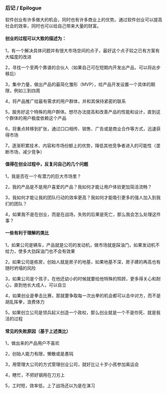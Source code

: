 ### 后记 / Epilogue

软件创业有许多做大的机会，同时也有许多商业上的优势。通过软件创业可以提高社会的效率，同时也可以给自己带来大量的财富。

#### 创业的过程可以大致的描述为：

1，有一个解决具体问题并有很大市场空间的点子，最好这个点子较之已有方案有大幅度的改进

2，寻找一个至两个靠谱的合伙人（如果自己可在短期内开发出产品，可以将此步移后）

3，集中力量，做出产品的最简化雏形（MVP），给产品开发设置一个具体的期限，例如三到四周

4，将产品推广给最有需求的用户群体，并和其保持紧密的联系

5，服务好这个特殊的用户群体。想尽办法提高和改善产品的性能和设计，直到这个群体的用户极度依赖这个产品

6，将重点转移到扩张，通过口口相传、销售、广告或是商业合作等方式，迅速获得市场

7，逐渐积累技术、内容和市场份额上的优势，降低其他竞争者进入的可能性（垄断市场，减少竞争）

#### 值得在创业过程中，反复问自己的几个问题

1，我是否在一个有潜力的巨大市场里？

2，我的产品是不是用户喜爱的产品？我如何才能让用户体验更加简洁流畅？

3，我如何才能让我的团队行动的效率更高？我如何才能吸引更多的强人加入到我们的团队？

4，如果我不是在创业，而是在战场，失败的后果是死亡，那么我会怎么处理这件事？

#### 一些有利于理解的类比

1，如果公司是辆车，产品就是公司的发动机，做市场就是踩油门，如果发动机不给力，使多大劲踩油门也不会有效果

2，如果公司是栋房，创始人就是房子的地基，如果地基不深，房子建的再高也有随时坍塌的风险

3，如果公司是个孩子，在他还幼小的时候就要给他特殊的照顾，更多得关心和耐心，直到他长大成人，可以自立

4，如果创业是拳击比赛，那就要争取每一次出拳的机会都可以击中对方，而不是胡乱挥拳，浪费体力

5，如果创立公司是领兵起义创造一个政权，那么创业就是一个不是你死、就是我活的过程

#### 常见的失败原因（基于上述类比）

1，做出来的产品用户不喜欢

2，创始人能力有限，懒散或是愚钝

3，用管理大公司的方式管理创业公司，就好比让十岁小孩参加奥运会

4，瞎忙，不把好钢用在刀刃上

5，工时短，效率低，上了战场还以为是在演习
